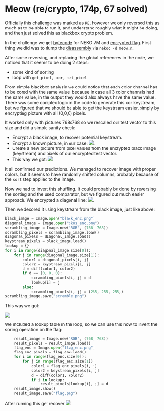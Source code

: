 # Meow (re/crypto, 174p, 67 solved)

Officially this challenge was marked as `RE`, however we only reversed this as much as to be able to run it, and understand roughly what it might be doing, and then just solved this as blackbox crypto problem.

In the challenge we get [bytecode](meow.n) for NEKO VM and [encrypted flag](flag_enc.png).
First thing we did was to dump the [disassembly](meow.dump) via `nekoc -d meow.n`.

After some reversing, and replacing the global references in the code, we noticed that it seems to be doing 2 steps:

- some kind of sorting
- loop with `get_pixel, xor, set_pixel`

From simple blackbox analysis we could notice that each color channel has to be xored with the same value, because in case all 3 color channels had the same value, in the output they would also always have the same value.
There was some complex logic in the code to generate this xor keystream, but we figured that we should be able to get the keystream easier, simply by encrypting picture with all (0,0,0) pixels.

It worked only with pictures 768x768 so we rescaled our test vector to this size and did a simple sanity check:

- Encrypt a black image, to recover potential keystream.
- Encrypt a known picture, in our case: ![](logo.png).
- Create a new picture from pixel values from the encrypted black image (keystream) and pixels of our encrypted test vector.
- This way we got: ![](logo_dexor.png)

It all confirmed our predictions.
We managed to recover image with proper colors, but it seems to have randomly shifted columns, probably because of the `sort` step applied to the image.

Now we had to invert this shuffling.
It could probably be done by reversing the sorting and the used comparator, but we figured out much easier approach.
We encrypted a diagonal line: ![](diagonal.png).

Then we dexored it using keystream from the black image, just like above:

```python
black_image = Image.open("black_enc.png")
diagonal_image = Image.open("skos_enc.png")
scrambling_image = Image.new("RGB", (768, 768))
scrambling_pixels = scrambling_image.load()
diagonal_pixels = diagonal_image.load()
keystream_pixels = black_image.load()
lookup = {}
for i in range(diagonal_image.size[0]):
    for j in range(diagonal_image.size[1]):
        color1 = diagonal_pixels[i, j]
        color2 = keystream_pixels[i, j]
        d = diff(color1, color2)
        if d == (0, 0, 0):
            scrambling_pixels[i, j] = d
            lookup[i] = j
        else:
            scrambling_pixels[i, j] = (255, 255, 255,)
scrambling_image.save("scramble.png")
```

This way we got:

![](scramble.png)

We included a lookup table in the loop, so we can use this now to invert the soring operation on the flag:

```python
    result_image = Image.new("RGB", (768, 768))
    result_pixels = result_image.load()
    flag_enc = Image.open("flag_enc.png")
    flag_enc_pixels = flag_enc.load()
    for i in range(flag_enc.size[0]):
        for j in range(flag_enc.size[1]):
            color1 = flag_enc_pixels[i, j]
            color2 = keystream_pixels[i, j]
            d = diff(color1, color2)
            if i in lookup:
                result_pixels[lookup[i], j] = d
    result_image.show()
    result_image.save("flag.png")
```

After running this get recover ![](flag.png)
